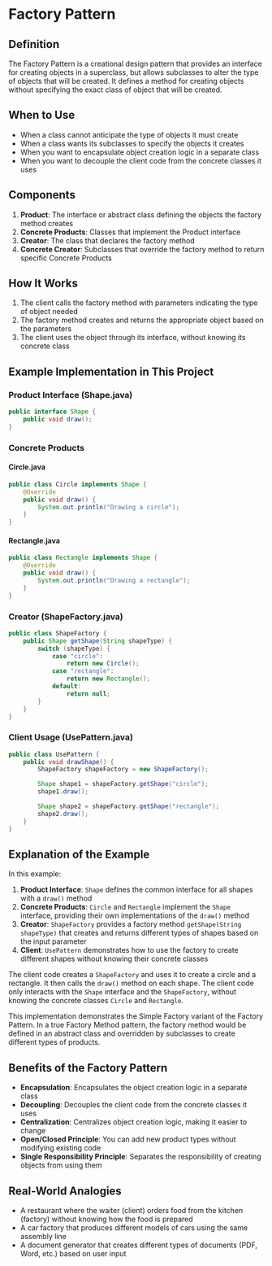 # Factory Pattern

## Definition
The Factory Pattern is a creational design pattern that provides an interface for creating objects in a superclass, but allows subclasses to alter the type of objects that will be created. It defines a method for creating objects without specifying the exact class of object that will be created.

## When to Use
- When a class cannot anticipate the type of objects it must create
- When a class wants its subclasses to specify the objects it creates
- When you want to encapsulate object creation logic in a separate class
- When you want to decouple the client code from the concrete classes it uses

## Components
1. **Product**: The interface or abstract class defining the objects the factory method creates
2. **Concrete Products**: Classes that implement the Product interface
3. **Creator**: The class that declares the factory method
4. **Concrete Creator**: Subclasses that override the factory method to return specific Concrete Products

## How It Works
1. The client calls the factory method with parameters indicating the type of object needed
2. The factory method creates and returns the appropriate object based on the parameters
3. The client uses the object through its interface, without knowing its concrete class

## Example Implementation in This Project

### Product Interface (Shape.java)
```java
public interface Shape {
    public void draw();
}
```

### Concrete Products
#### Circle.java
```java
public class Circle implements Shape {
    @Override
    public void draw() {
        System.out.println("Drawing a circle");
    }
}
```

#### Rectangle.java
```java
public class Rectangle implements Shape {
    @Override
    public void draw() {
        System.out.println("Drawing a rectangle");
    }
}
```

### Creator (ShapeFactory.java)
```java
public class ShapeFactory {
    public Shape getShape(String shapeType) {
        switch (shapeType) {
            case "circle":
                return new Circle();
            case "rectangle":
                return new Rectangle();
            default:
                return null;
        }
    }
}
```

### Client Usage (UsePattern.java)
```java
public class UsePattern {
    public void drawShape() {
        ShapeFactory shapeFactory = new ShapeFactory();

        Shape shape1 = shapeFactory.getShape("circle");
        shape1.draw();

        Shape shape2 = shapeFactory.getShape("rectangle");
        shape2.draw();
    }
}
```

## Explanation of the Example
In this example:

1. **Product Interface**: `Shape` defines the common interface for all shapes with a `draw()` method
2. **Concrete Products**: `Circle` and `Rectangle` implement the `Shape` interface, providing their own implementations of the `draw()` method
3. **Creator**: `ShapeFactory` provides a factory method `getShape(String shapeType)` that creates and returns different types of shapes based on the input parameter
4. **Client**: `UsePattern` demonstrates how to use the factory to create different shapes without knowing their concrete classes

The client code creates a `ShapeFactory` and uses it to create a circle and a rectangle. It then calls the `draw()` method on each shape. The client code only interacts with the `Shape` interface and the `ShapeFactory`, without knowing the concrete classes `Circle` and `Rectangle`.

This implementation demonstrates the Simple Factory variant of the Factory Pattern. In a true Factory Method pattern, the factory method would be defined in an abstract class and overridden by subclasses to create different types of products.

## Benefits of the Factory Pattern
- **Encapsulation**: Encapsulates the object creation logic in a separate class
- **Decoupling**: Decouples the client code from the concrete classes it uses
- **Centralization**: Centralizes object creation logic, making it easier to change
- **Open/Closed Principle**: You can add new product types without modifying existing code
- **Single Responsibility Principle**: Separates the responsibility of creating objects from using them

## Real-World Analogies
- A restaurant where the waiter (client) orders food from the kitchen (factory) without knowing how the food is prepared
- A car factory that produces different models of cars using the same assembly line
- A document generator that creates different types of documents (PDF, Word, etc.) based on user input
